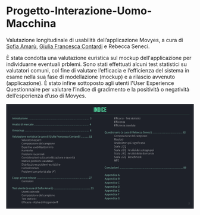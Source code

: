 # Progetto-Interazione-Uomo-Macchina

Valutazione longitudinale di usabilità dell’applicazione Movyes, a cura di [Sofia Amarù](https://github.com/amarusofia), [Giulia Francesca Contardi](https://github.com/giuliaContardi) e Rebecca Seneci. 

È stata condotta una valutazione euristica sul mockup dell'applicazione per individuarne eventuali prblemi. Sono stati effettuati alcuni test statistici su valutatori comuni, col fine di valutare l’efficacia e l’efficienza del sistema in esame nella sua fase di modellazione (mockup) e a rilascio avvenuto (applicazione). È stato infine sottoposto agli utenti l'User Experience Questionnaire per valutare l’indice di gradimento e la positività o negatività dell’esperienza d’uso di Movyes.

![](index.png)
